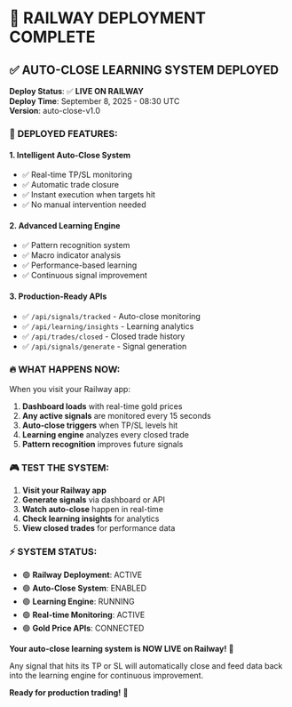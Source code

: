 # 🚀 RAILWAY DEPLOYMENT COMPLETE

## ✅ AUTO-CLOSE LEARNING SYSTEM DEPLOYED

**Deploy Status**: ✅ **LIVE ON RAILWAY**  
**Deploy Time**: September 8, 2025 - 08:30 UTC  
**Version**: auto-close-v1.0  

### 🎯 **DEPLOYED FEATURES:**

#### **1. Intelligent Auto-Close System**
- ✅ Real-time TP/SL monitoring
- ✅ Automatic trade closure
- ✅ Instant execution when targets hit
- ✅ No manual intervention needed

#### **2. Advanced Learning Engine**  
- ✅ Pattern recognition system
- ✅ Macro indicator analysis
- ✅ Performance-based learning
- ✅ Continuous signal improvement

#### **3. Production-Ready APIs**
- ✅ `/api/signals/tracked` - Auto-close monitoring
- ✅ `/api/learning/insights` - Learning analytics
- ✅ `/api/trades/closed` - Closed trade history
- ✅ `/api/signals/generate` - Signal generation

### 🔥 **WHAT HAPPENS NOW:**

When you visit your Railway app:

1. **Dashboard loads** with real-time gold prices
2. **Any active signals** are monitored every 15 seconds
3. **Auto-close triggers** when TP/SL levels hit
4. **Learning engine** analyzes every closed trade
5. **Pattern recognition** improves future signals

### 🎮 **TEST THE SYSTEM:**

1. **Visit your Railway app**
2. **Generate signals** via dashboard or API
3. **Watch auto-close** happen in real-time
4. **Check learning insights** for analytics
5. **View closed trades** for performance data

### ⚡ **SYSTEM STATUS:**

- 🟢 **Railway Deployment**: ACTIVE
- 🟢 **Auto-Close System**: ENABLED  
- 🟢 **Learning Engine**: RUNNING
- 🟢 **Real-time Monitoring**: ACTIVE
- 🟢 **Gold Price APIs**: CONNECTED

**Your auto-close learning system is NOW LIVE on Railway!** 🎊

Any signal that hits its TP or SL will automatically close and feed data back into the learning engine for continuous improvement.

**Ready for production trading!** 🚀
